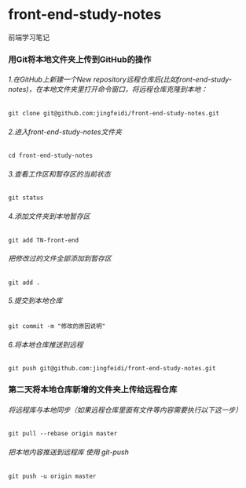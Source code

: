# front-end-study-notes
前端学习笔记

### 用Git将本地文件夹上传到GitHub的操作
 ###### 1.在GitHub上新建一个New repository远程仓库后(比如front-end-study-notes)，在本地文件夹里打开命令窗口，将远程仓库克隆到本地：<br>
 ```
 git clone git@github.com:jingfeidi/front-end-study-notes.git
 ```

 ###### 2.进入front-end-study-notes文件夹<br>
 ```
 cd front-end-study-notes 
 ```

 ###### 3.查看工作区和暂存区的当前状态<br>
 ```  
 git status
 ```

 ###### 4.添加文件夹到本地暂存区<br>
  ```
  git add TN-front-end 
  ```

 ###### 把修改过的文件全部添加到暂存区<br>
 ```
 git add .
  ```
 ###### 5.提交到本地仓库<br>
 ```
 git commit -m "修改的原因说明"  
 ```

 ###### 6.将本地仓库推送到远程<br>
 ```
 git push git@github.com:jingfeidi/front-end-study-notes.git
 ```
 
 ### 第二天将本地仓库新增的文件夹上传给远程仓库
 ###### 将远程库与本地同步（如果远程仓库里面有文件等内容需要执行以下这一步）<br>
 ```
 git pull --rebase origin master
 ```
 
 ###### 把本地内容推送到远程库 使用 git-push<br>
 ```
 git push -u origin master
 ```
 
